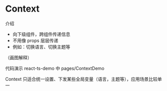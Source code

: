 # Context

介绍
- 向下级组件，跨组件传递信息
- 不用像 props 层层传递
- 例如：切换语言、切换主题等

（画图解释）

代码演示 react-ts-demo 中 pages/ContextDemo

Context 只适合统一设置、下发某些全局变量（语言，主题等），应用场景比较单一
